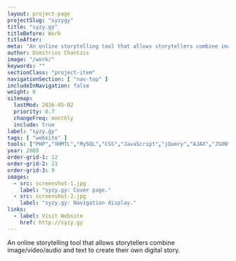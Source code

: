 ```yaml
---
layout: project-page
projectSlug: "syzygy"
title: "syzy.gy"
titleBefore: Work
titleAfter:
meta: "An online storytelling tool that allows storytellers combine image/video/audio and text to create their own digital story."
author: Dimitrios Chantzis
image: "/work/"
keywords: ""
sectionClass: "project-item"
navigationSection: [ "nav-top" ]
includeInNavigation: false
weight: 0
sitemap:
  lastMod: 2016-05-02
  priority: 0.7
  changeFreq: monthly
  include: true
label: "syzy.gy"
tags: [ "website" ]
tools: ["PHP","XHMTL","MySQL","CSS","JavaScript","jQuery","AJAX","JSON","XML"]
year: 2009
order-grid-1: 12
order-grid-2: 21
order-grid-3: 9
images:
  - src: screenshot-1.jpg
    label: "syzy.gy: Cover page."
  - src: screenshot-2.jpg
    label: "syzy.gy: Navigation display."
links:
  - label: Visit Website
    href: http://syzy.gy
---
```


An online storytelling tool that allows storytellers combine image/video/audio and text to create their own digital story.
